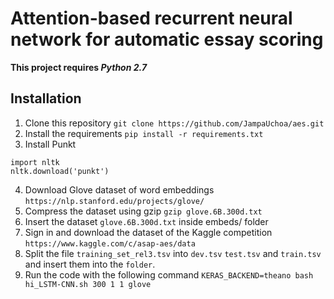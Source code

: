 
# Attention-based recurrent neural network for automatic essay scoring

**This project requires *Python 2.7***

## Installation

1. Clone this repository
`git clone https://github.com/JampaUchoa/aes.git`
2. Install the requirements
`pip install -r requirements.txt`
3. Install Punkt
```
import nltk
nltk.download('punkt')
```
4.  Download Glove dataset of word embeddings
  `https://nlp.stanford.edu/projects/glove/`
 5. Compress the dataset using gzip
 `gzip glove.6B.300d.txt`
 6. Insert the dataset `glove.6B.300d.txt` inside embeds/ folder
5. Sign in and download the dataset of the Kaggle competition
`https://www.kaggle.com/c/asap-aes/data`
6. Split the file `training_set_rel3.tsv` into `dev.tsv` `test.tsv` and `train.tsv` and insert them into the `folder`.
7. Run the code with the following command 
`KERAS_BACKEND=theano bash hi_LSTM-CNN.sh 300 1 1 glove`
